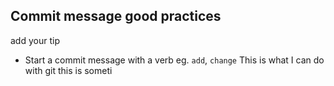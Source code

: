 ## Commit message good practices

add your tip

- Start a commit message with a verb eg. `add`, `change` 
This is what I can do with git this is someti
